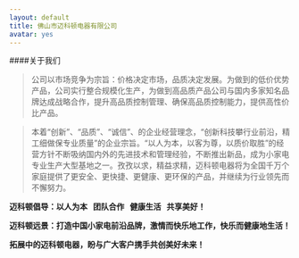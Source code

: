 ```yaml
---
layout: default
title: 佛山市迈科顿电器有限公司
avatar: yes
---
```

####关于我们

>公司以市场竞争为宗旨：价格决定市场，品质决定发展。为做到的低价优势产品，公司实行整合规模化生产，为做到高品质产品公司与国内多家知名品牌达成战略合作，提升高品质控制管理、确保高品质控制能力，提供高性价比产品。 

>本着“创新”、“品质”、“诚信”、的企业经营理念，“创新科技攀行业前沿，精工细做保专业质量”的企业宗旨。“以人为本，以客为尊，以质价取胜”的经营方针不断吸纳国内外的先进技术和管理经验，不断推出新品，成为小家电专业生产大型基地之一。孜孜以求，精益求精，迈科顿电器将为全国千万个家庭提供了更安全、更快捷、更健康、更环保的产品，并继续为行业领先而不懈努力。

__迈科顿倡导：以人为本 &nbsp;&nbsp;团队合作&nbsp;&nbsp; 健康生活&nbsp;&nbsp; 共享美好！__

__迈科顿远景：打造中国小家电前沿品牌，激情而快乐地工作，快乐而健康地生活！__

__拓展中的迈科顿电器，盼与广大客户携手共创美好未来！__





